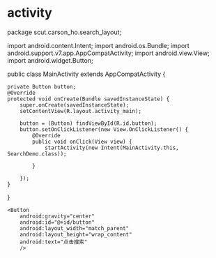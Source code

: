 activity
===
package scut.carson_ho.search_layout;

import android.content.Intent;
import android.os.Bundle;
import android.support.v7.app.AppCompatActivity;
import android.view.View;
import android.widget.Button;

public class MainActivity extends AppCompatActivity {

    private Button button;
    @Override
    protected void onCreate(Bundle savedInstanceState) {
        super.onCreate(savedInstanceState);
        setContentView(R.layout.activity_main);

        button = (Button) findViewById(R.id.button);
        button.setOnClickListener(new View.OnClickListener() {
            @Override
            public void onClick(View view) {
                startActivity(new Intent(MainActivity.this, SearchDemo.class));

            }

        });
    }
}


<?xml version="1.0" encoding="utf-8"?>
<LinearLayout xmlns:android="http://schemas.android.com/apk/res/android"
    xmlns:tools="http://schemas.android.com/tools"
    xmlns:app="http://schemas.android.com/apk/res-auto"
    android:layout_width="match_parent"
    android:layout_height="match_parent"
    android:gravity="center"
    tools:context="scut.carson_ho.search_layout.MainActivity">

    <Button
        android:gravity="center"
        android:id="@+id/button"
        android:layout_width="match_parent"
        android:layout_height="wrap_content"
        android:text="点击搜索"
        />
</LinearLayout>



